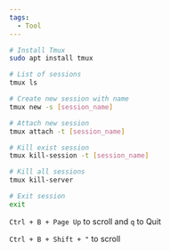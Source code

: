```yaml
---
tags:
  - Tool
---
```

```bash
# Install Tmux
sudo apt install tmux

# List of sessions
tmux ls

# Create new session with name
tmux new -s [session_name]

# Attach new session
tmux attach -t [session_name]

# Kill exist session
tmux kill-session -t [session_name]

# Kill all sessions
tmux kill-server

# Exit session
exit
```

`Ctrl + B + Page Up` to scroll and `q` to Quit

`Ctrl + B + Shift + "` to scroll